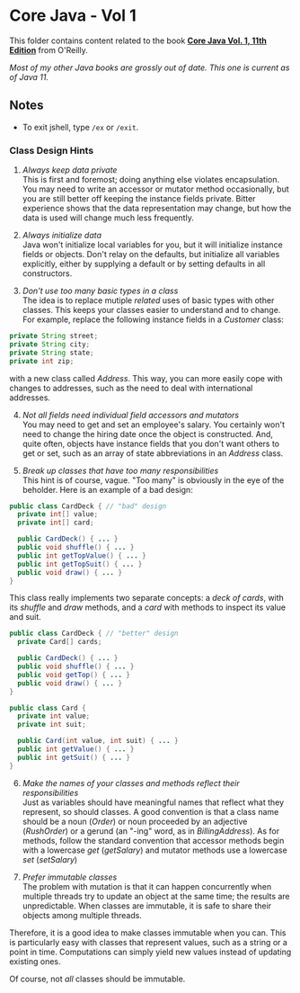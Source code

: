 # Core Java - Vol 1

This folder contains content related to the book [**Core Java Vol. 1, 11th Edition**](https://www.oreilly.com/library/view/core-java-volume/9780135167199/) from O'Reilly.

_Most of my other Java books are grossly out of date. This one is current as of Java 11._

## Notes

- To exit jshell, type ```/ex``` or ```/exit```.

### Class Design Hints

1. _Always keep data private_  
  This is first and foremost; doing anything else violates encapsulation. You may need to  write an accessor or mutator method occasionally, but you are still better off keeping the instance fields private. Bitter experience shows that the data representation may change, but how the data is used will change much less frequently.

2. _Always initialize data_  
  Java won't initialize local variables for you, but it will initialize instance fields or objects. Don't relay on the defaults, but initialize all variables explicitly, either by supplying a default or by setting defaults in all constructors.

3. _Don't use too many basic types in a class_  
  The idea is to replace mutiple _related_ uses of basic types with other classes. This keeps your classes easier to understand and to change. For example, replace the following instance fields in a _Customer_ class:  
  ```Java
  private String street;
  private String city;
  private String state;
  private int zip;
  ```  
  with a new class called _Address_. This way, you can more easily cope with changes to addresses, such as the need to deal with international addresses.

4. _Not all fields need individual field accessors and mutators_  
  You may need to get and set an employee's salary. You certainly won't need to change the hiring date once the object is constructed. And, quite often, objects have instance fields that you don't want others to get or set, such as an array of state abbreviations in an _Address_ class.

5. _Break up classes that have too many responsibilities_  
  This hint is of course, vague. "Too many" is obviously in the eye of the beholder. Here is an example of a bad design:  
  ```Java
  public class CardDeck { // "bad" design
    private int[] value;
    private int[] card;

    public CardDeck() { ... }
    public void shuffle() { ... }
    public int getTopValue() { ... }
    public int getTopSuit() { ... }
    public void draw() { ... }
  }
  ```  
  This class really implements two separate concepts: a _deck of cards_, with its _shuffle_ and _draw_ methods, and a _card_ with methods to inspect its value and suit.  
  ```Java
  public class CardDeck { // "better" design
    private Card[] cards;

    public CardDeck() { ... }
    public void shuffle() { ... }
    public void getTop() { ... }
    public void draw() { ... }
  }

  public class Card {
    private int value;
    private int suit;

    public Card(int value, int suit) { ... }
    public int getValue() { ... }
    public int getSuit() { ... }
  }
  ```
6. _Make the names of your classes and methods reflect their responsibilities_  
  Just as variables should have meaningful names that reflect what they represent, so should classes. A good convention is that a class name should be a noun (_Order_) or noun proceeded by an adjective (_RushOrder_) or a gerund (an "-ing" word, as in _BillingAddress_). As for methods, follow the standard convention that accessor methods begin with a lowercase _get_ (_getSalary_) and mutator methods use a lowercase _set_ (_setSalary_)

7. _Prefer immutable classes_  
  The problem with mutation is that it can happen concurrently when multiple threads try to update an object at the same time; the results are unpredictable. When classes are immutable, it is safe to share their objects among multiple threads.  

  Therefore, it is a good idea to make classes immutable when you can. This is particularly easy with classes that represent values, such as a string or a point in time. Computations can simply yield new values instead of updating existing ones.  
  
  Of course, not _all_ classes should be immutable.

